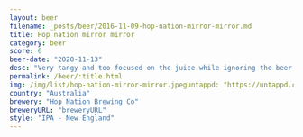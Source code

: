 ```yaml
---
layout: beer
filename: _posts/beer/2016-11-09-hop-nation-mirror-mirror.md
title: Hop nation mirror mirror
category: beer
score: 6
beer-date: "2020-11-13"
desc: "Very tangy and too focused on the juice while ignoring the beer. Just too many random letters for a boring beer"
permalink: /beer/:title.html
img: /img/list/hop-nation-mirror-mirror.jpeguntappd: "https://untappd.com/b/hop-nation-brewing-co-mirror-mirror/4009654"
country: "Australia"
brewery: "Hop Nation Brewing Co"
breweryURL: "breweryURL"
style: "IPA - New England"
---
```

